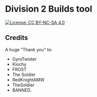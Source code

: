 # Division 2 Builds tool

[![License: CC BY-NC-SA 4.0](https://licensebuttons.net/l/by-nc-sa/4.0/80x15.png)](https://creativecommons.org/licenses/by-nc-sa/4.0/)

## Credits

A huge "Thank you" to:

* GyroTwister
* Kiochy
* FROST
* The Soldier
* RedKnightAMW
* TheSoldier
* BANNED.
